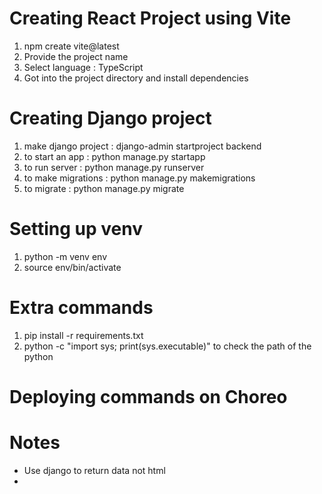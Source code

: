 # Creating React Project using Vite

1. npm create vite@latest
2. Provide the project name
3. Select language : TypeScript
4. Got into the project directory and install dependencies

# Creating Django project

1. make django project : django-admin startproject backend
2. to start an app : python manage.py startapp <api name>
3. to run server : python manage.py runserver
4. to make migrations : python manage.py makemigrations
5. to migrate : python manage.py migrate

# Setting up venv

1. python -m venv env
2. source env/bin/activate

# Extra commands

1. pip install -r requirements.txt
2. python -c "import sys; print(sys.executable)" to check the path of the python

# Deploying commands on Choreo

# Notes

- Use django to return data not html
-
